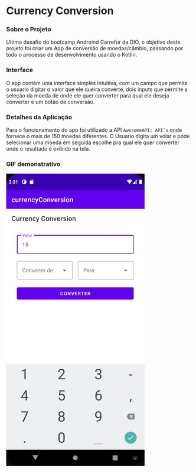 # Currency Conversion
### Sobre o Projeto
Ultimo desafio do bootcamp Androind Carrefur da DIO, o objetivo deste projeto foi criar 
um App de conversão de moedas/câmbio, passando por todo o processo de desenvolvimento usando o Kotlin.
### Interface
O app contém uma interface simples intuitiva, com um campo que permite o usuario digitar o valor que ele queira converte, dois inputs que permite a seleção da moeda de onde ele quer converter para qual ele deseja converter e um botão de conversão.
### Detalhes da Aplicação
Para o funcionamento do app foi utilizado a API ``AwesomeAPI: API`s`` onde fornece o mais de 150 moedas diferentes.
O Usuario digita um volar e pode selecionar uma moeda em seguida escolhe pra qual ele quer converter onde o resultado é exibido na tela.
### GIF demonstrativo
![Gif do app](./images/gif.gif)